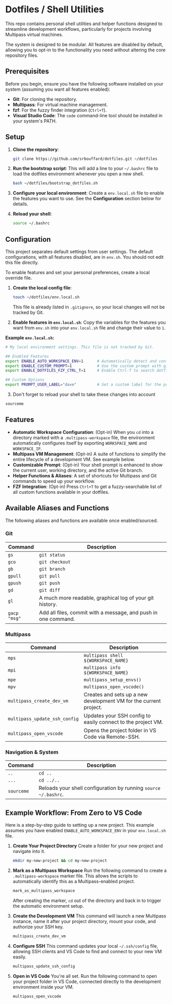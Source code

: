 # Dotfiles / Shell Utilities

This repo contains personal shell utilities and helper functions designed to streamline development workflows, particularly for projects involving Multipass virtual machines.

The system is designed to be modular. All features are disabled by default, allowing you to opt-in to the functionality you need without altering the core repository files.

## Prerequisites

Before you begin, ensure you have the following software installed on your system (assuming you want all features enabled):

* **Git**: For cloning the repository.
* **Multipass**: For virtual machine management.
* **fzf**: For the fuzzy finder integration (`Ctrl+T`).
* **Visual Studio Code**: The `code` command-line tool should be installed in your system's PATH.

## Setup

1.  **Clone the repository**:
    ```bash
    git clone https://github.com/srbouffard/dotfiles.git ~/dotfiles
    ```

2.  **Run the bootstrap script**: This will add a line to your `~/.bashrc` file to load the dotfiles environment whenever you open a new shell.
    ```bash
    bash ~/dotfiles/bootstrap_dotfiles.sh
    ```

3.  **Configure your local environment**: Create a `env.local.sh` file to enable the features you want to use. See the **Configuration** section below for details.

4.  **Reload your shell**:
    ```bash
    source ~/.bashrc
    ```

## Configuration

This project separates default settings from user settings. The default configurations, with all features disabled, are in `env.sh`. You should not edit this file directly.

To enable features and set your personal preferences, create a local override file.

1.  **Create the local config file**:
    ```bash
    touch ~/dotfiles/env.local.sh
    ```
    This file is already listed in `.gitignore`, so your local changes will not be tracked by Git.

2.  **Enable features in `env.local.sh`**: Copy the variables for the features you want from `env.sh` into your `env.local.sh` file and change their value to `1`.

**Example `env.local.sh`:**
```bash
# My local environment settings. This file is not tracked by Git.

## Enabled Features
export ENABLE_AUTO_WORKSPACE_ENV=1      # Automatically detect and configure Multipass workspaces
export ENABLE_CUSTOM_PROMPT=1           # Use the custom prompt with git info
export ENABLE_DOTFILES_FZF_CTRL_T=1     # Enable Ctrl-T to search dotfile functions

## Custom Options
export PROMPT_USER_LABEL="dave"         # Set a custom label for the prompt
```

3. Don't forget to reload your shell to take these changes into account
```bash
sourceme
```

## Features

* **Automatic Workspace Configuration**: (Opt-in) When you `cd` into a directory marked with a `.multipass-workspace` file, the environment automatically configures itself by exporting `WORKSPACE_NAME` and `WORKSPACE_IP`.
* **Multipass VM Management**: (Opt-in) A suite of functions to simplify the entire lifecycle of a development VM. See example below.
* **Customizable Prompt**: (Opt-in) Your shell prompt is enhanced to show the current user, working directory, and the active Git branch.
* **Helper Functions & Aliases**: A set of shortcuts for Multipass and Git commands to speed up your workflow.
* **FZF Integration**: (Opt-in) Press `Ctrl+T` to get a fuzzy-searchable list of all custom functions available in your dotfiles.

## Available Aliases and Functions

The following aliases and functions are available once enabled/sourced.

### Git
| Command | Description |
|---|---|
| `gs` | `git status` |
| `gco` | `git checkout` |
| `gb` | `git branch` |
| `gpull`| `git pull` |
| `gpush`| `git push` |
| `gd` | `git diff` |
| `gl` | A much more readable, graphical log of your git history. |
| `gacp "msg"` | Add all files, commit with a message, and push in one command. |

### Multipass
| Command | Description |
|---|---|
| `mps` | `multipass shell ${WORKSPACE_NAME}` |
| `mpi` | `multipass info ${WORKSPACE_NAME}` |
| `mpe` | `multipass_setup_envs()` |
| `mpv` | `multipass_open_vscode()` |
| `multipass_create_dev_vm` | Creates and sets up a new development VM for the current project. |
| `multipass_update_ssh_config` | Updates your SSH config to easily connect to the project VM. |
| `multipass_open_vscode` | Opens the project folder in VS Code via Remote-SSH. |

### Navigation & System
| Command | Description |
|---|---|
| `..` | `cd ..` |
| `...` | `cd ../..` |
| `sourceme` | Reloads your shell configuration by running `source ~/.bashrc`. |


## Example Workflow: From Zero to VS Code

Here is a step-by-step guide to setting up a new project. This example assumes you have enabled `ENABLE_AUTO_WORKSPACE_ENV` in your `env.local.sh` file.

1.  **Create Your Project Directory**
    Create a folder for your new project and navigate into it.
    ```bash
    mkdir my-new-project && cd my-new-project
    ```

2.  **Mark as a Multipass Workspace**
    Run the following command to create a `.multipass-workspace` marker file. This allows the scripts to automatically identify this as a Multipass-enabled project.
    ```bash
    mark_as_multipass_workspace
    ```
    After creating the marker, `cd` out of the directory and back in to trigger the automatic environment setup.

3.  **Create the Development VM**
    This command will launch a new Multipass instance, name it after your project directory, mount your code, and authorize your SSH key.
    ```bash
    multipass_create_dev_vm
    ```

4.  **Configure SSH**
    This command updates your local `~/.ssh/config` file, allowing SSH clients and VS Code to find and connect to your new VM easily.
    ```bash
    multipass_update_ssh_config
    ```

5.  **Open in VS Code**
    You're all set. Run the following command to open your project folder in VS Code, connected directly to the development environment inside your VM.
    ```bash
    multipass_open_vscode
    ```